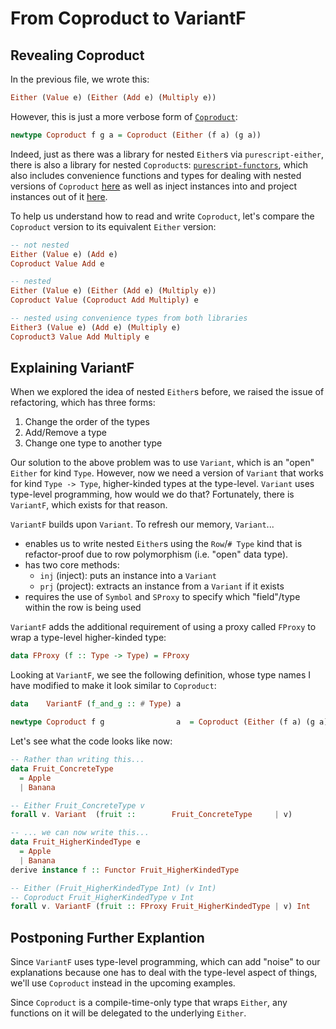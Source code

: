 # From Coproduct to VariantF

## Revealing Coproduct

In the previous file, we wrote this:
```purescript
Either (Value e) (Either (Add e) (Multiply e))
```
However, this is just a more verbose form of [`Coproduct`](https://pursuit.purescript.org/packages/purescript-functors/3.0.1/docs/Data.Functor.Coproduct#t:Coproduct):
```purescript
newtype Coproduct f g a = Coproduct (Either (f a) (g a))
```
Indeed, just as there was a library for nested `Either`s via `purescript-either`, there is also a library for nested `Coproduct`s: [`purescript-functors`](https://pursuit.purescript.org/packages/purescript-functors/3.0.1/docs/Data.Functor.Coproduct#t:Coproduct), which also includes convenience functions and types for dealing with nested versions of `Coproduct` [here](https://pursuit.purescript.org/packages/purescript-functors/3.0.1/docs/Data.Functor.Coproduct.Nested) as well as inject instances into and project instances out of it [here](https://pursuit.purescript.org/packages/purescript-functors/3.0.1/docs/Data.Functor.Coproduct.Inject).

To help us understand how to read and write `Coproduct`, let's compare the `Coproduct` version to its equivalent `Either` version:
```purescript
-- not nested
Either (Value e) (Add e)
Coproduct Value Add e

-- nested
Either (Value e) (Either (Add e) (Multiply e))
Coproduct Value (Coproduct Add Multiply) e

-- nested using convenience types from both libraries
Either3 (Value e) (Add e) (Multiply e)
Coproduct3 Value Add Multiply e
```

## Explaining VariantF

When we explored the idea of nested `Either`s before, we raised the issue of refactoring, which has three forms:
1. Change the order of the types
2. Add/Remove a type
3. Change one type to another type

Our solution to the above problem was to use `Variant`, which is an "open" `Either` for kind `Type`. However, now we need a version of `Variant` that works for kind `Type -> Type`, higher-kinded types at the type-level.  `Variant` uses type-level programming, how would we do that? Fortunately, there is `VariantF`, which exists for that reason.

`VariantF` builds upon `Variant`. To refresh our memory, `Variant`...
- enables us to write nested `Either`s using the `Row`/`# Type` kind that is refactor-proof due to row polymorphism (i.e. "open" data type).
- has two core methods:
    - `inj` (inject): puts an instance into a `Variant`
    - `prj` (project): extracts an instance from a `Variant` if it exists
- requires the use of `Symbol` and `SProxy` to specify which "field"/type within the row is being used

`VariantF` adds the additional requirement of using a proxy called `FProxy` to wrap a type-level higher-kinded type:
```purescript
data FProxy (f :: Type -> Type) = FProxy
```
Looking at `VariantF`, we see the following definition, whose type names I have modified to make it look similar to `Coproduct`:
```purescript
data    VariantF (f_and_g :: # Type) a

newtype Coproduct f g                a  = Coproduct (Either (f a) (g a))
```

Let's see what the code looks like now:
```purescript
-- Rather than writing this...
data Fruit_ConcreteType
  = Apple
  | Banana

-- Either Fruit_ConcreteType v
forall v. Variant  (fruit ::        Fruit_ConcreteType     | v)

-- ... we can now write this...
data Fruit_HigherKindedType e
  = Apple
  | Banana
derive instance f :: Functor Fruit_HigherKindedType

-- Either (Fruit_HigherKindedType Int) (v Int)
-- Coproduct Fruit_HigherKindedType v Int
forall v. VariantF (fruit :: FProxy Fruit_HigherKindedType | v) Int
```

## Postponing Further Explantion

Since `VariantF` uses type-level programming, which can add "noise" to our explanations because one has to deal with the type-level aspect of things, we'll use `Coproduct` instead in the upcoming examples.

Since `Coproduct` is a compile-time-only type that wraps `Either`, any functions on it will be delegated to the underlying `Either`.
